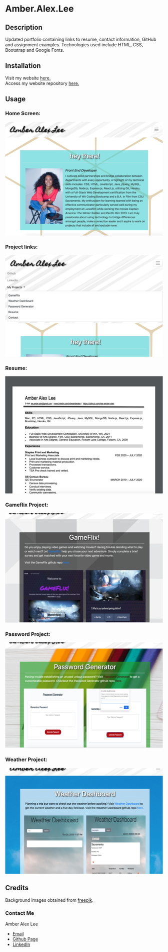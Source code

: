 # Amber.Alex.Lee  

## Description
Updated portfolio containing links to resume, contact information, GitHub and assignment examples. Technologies used include HTML, CSS, Bootstrap and Google Fonts.    

## Installation  

Visit my website [here.](https://lee-amber-alex.github.io/Amber.Alex.Lee/)  
Access my website repository [here.](https://github.com/lee-amber-alex/Amber.Alex.Lee)  



## Usage  

### Home Screen:  

![Home Page.](screenshots/welcome.png) 

### Project links:  

![links.](screenshots/dropdown.png)   

### Resume:  

![Resume.](screenshots/resume.png)   

### Gameflix Project:  

![Gameflix.](screenshots/gameflix.png)  

### Password Project:  

![Home Page.](screenshots/password.png)  


### Weather Project:  

![Home Page.](screenshots/weather.png)  


## Credits  

Background images obtained from [freepik](http://www.freepik.com).  

### Contact Me  
 
Amber Alex Lee
- [Email](lee.amber.alex@gmail.com)
- [Github Page](https://github.com/lee-amber-alex)
- [LinkedIn](www.linkedin.com/in/leeamberalex)
